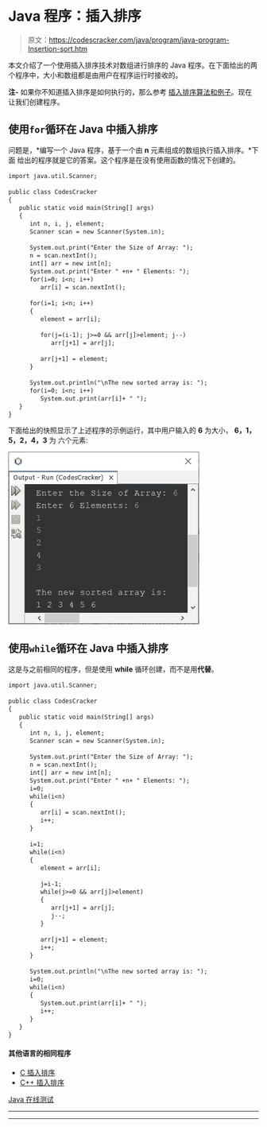 # Java 程序：插入排序

> 原文：<https://codescracker.com/java/program/java-program-Insertion-sort.htm>

本文介绍了一个使用插入排序技术对数组进行排序的 Java 程序。在下面给出的两个程序中，大小和数组都是由用户在程序运行时接收的。

**注-** 如果你不知道插入排序是如何执行的，那么参考 [插入排序算法和例子](/computer-fundamental/insertion-sort.htm)。现在让我们创建程序。

## 使用`for`循环在 Java 中插入排序

问题是，*编写一个 Java 程序，基于一个由 **n** 元素组成的数组执行插入排序。*下面 给出的程序就是它的答案。这个程序是在没有使用函数的情况下创建的。

```
import java.util.Scanner;

public class CodesCracker
{
   public static void main(String[] args)
   {
      int n, i, j, element;
      Scanner scan = new Scanner(System.in);

      System.out.print("Enter the Size of Array: ");
      n = scan.nextInt();
      int[] arr = new int[n];
      System.out.print("Enter " +n+ " Elements: ");
      for(i=0; i<n; i++)
         arr[i] = scan.nextInt();

      for(i=1; i<n; i++)
      {
         element = arr[i];

         for(j=(i-1); j>=0 && arr[j]>element; j--)
            arr[j+1] = arr[j];

         arr[j+1] = element;
      }

      System.out.println("\nThe new sorted array is: ");
      for(i=0; i<n; i++)
         System.out.print(arr[i]+ " ");
   }
}
```

下面给出的快照显示了上述程序的示例运行，其中用户输入的 **6** 为大小， **6，1，5，2，4，3** 为 六个元素:

![insertion sort program in Java](img/fa695ef8f59a8e04931280588c11efb1.png)

## 使用`while`循环在 Java 中插入排序

这是与之前相同的程序，但是使用 **while** 循环创建，而不是用**代替**。

```
import java.util.Scanner;

public class CodesCracker
{
   public static void main(String[] args)
   {
      int n, i, j, element;
      Scanner scan = new Scanner(System.in);

      System.out.print("Enter the Size of Array: ");
      n = scan.nextInt();
      int[] arr = new int[n];
      System.out.print("Enter " +n+ " Elements: ");
      i=0;
      while(i<n)
      {
         arr[i] = scan.nextInt();
         i++;
      }

      i=1;
      while(i<n)
      {
         element = arr[i];

         j=i-1;
         while(j>=0 && arr[j]>element)
         {
            arr[j+1] = arr[j];
            j--;
         }

         arr[j+1] = element;
         i++;
      }

      System.out.println("\nThe new sorted array is: ");
      i=0;
      while(i<n)
      {
         System.out.print(arr[i]+ " ");
         i++;
      }
   }
}
```

#### 其他语言的相同程序

*   [C 插入排序](/c/program/c-program-Insertion-sort.htm)
*   [C++ 插入排序](/cpp/program/cpp-program-Insertion-sort.htm)

[Java 在线测试](/exam/showtest.php?subid=1)

* * *

* * *